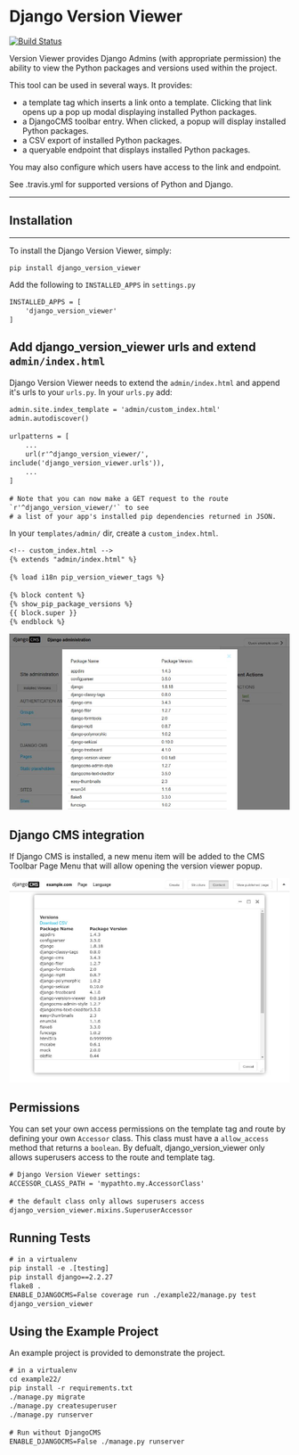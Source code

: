 # Django Version Viewer
[![Build Status](https://travis-ci.com/ImaginaryLandscape/django-version-viewer.svg?branch=master)](https://travis-ci.org/ImaginaryLandscape/django-version-viewer)


Version Viewer provides Django Admins (with appropriate permission)
the ability to view the Python packages and versions used within the project.

This tool can be used in several ways. It provides:

 - a template tag which inserts a link onto a template.
   Clicking that link opens up a pop up modal displaying installed
   Python packages.
 - a DjangoCMS toolbar entry. When clicked, a popup will display installed
   Python packages.
 - a CSV export of installed Python packages.
 - a queryable endpoint that displays installed Python packages.

You may also configure which users have access to the link and endpoint.

See .travis.yml for supported versions of Python and Django.

---------------------------------------
## Installation
---------------------------------------

To install the Django Version Viewer, simply:

    pip install django_version_viewer

Add the following to `INSTALLED_APPS` in `settings.py`

    INSTALLED_APPS = [
        'django_version_viewer'
    ]

## Add django_version_viewer urls and extend `admin/index.html`


Django Version Viewer needs to extend the `admin/index.html` and append it's urls to your `urls.py`. In your `urls.py` add:

    admin.site.index_template = 'admin/custom_index.html'
    admin.autodiscover()

    urlpatterns = [
        ...
        url(r'^django_version_viewer/', include('django_version_viewer.urls')),
        ...
    ]

    # Note that you can now make a GET request to the route `r'^django_version_viewer/'` to see
    # a list of your app's installed pip dependencies returned in JSON.

In your `templates/admin/` dir, create a `custom_index.html`.

    <!-- custom_index.html -->
    {% extends "admin/index.html" %}

    {% load i18n pip_version_viewer_tags %}

    {% block content %}
    {% show_pip_package_versions %}
    {{ block.super }}
    {% endblock %}

![Admin Integration](/images/version-viewer-admin-integration.jpg "Admin Integration")


## Django CMS integration

If Django CMS is installed, a new menu item will be added to the CMS Toolbar
Page Menu that will allow opening the version viewer popup.


![CMS Integration](/images/version-viewer-cms-integration.jpg "CMS Integration")

## Permissions

You can set your own access permissions on the template tag and route by
defining your own `Accessor` class. This class must have a `allow_access`
method that returns a `boolean`. By defualt, django_version_viewer only
allows superusers access to the route and template tag.

    # Django Version Viewer settings:
    ACCESSOR_CLASS_PATH = 'mypathto.my.AccessorClass'

    # the default class only allows superusers access
    django_version_viewer.mixins.SuperuserAccessor


## Running Tests

    # in a virtualenv
    pip install -e .[testing]
    pip install django==2.2.27
    flake8 .
    ENABLE_DJANGOCMS=False coverage run ./example22/manage.py test django_version_viewer


## Using the Example Project

An example project is provided to demonstrate the project.

    # in a virtualenv
    cd example22/
    pip install -r requirements.txt
    ./manage.py migrate
    ./manage.py createsuperuser
    ./manage.py runserver

    # Run without DjangoCMS
    ENABLE_DJANGOCMS=False ./manage.py runserver
